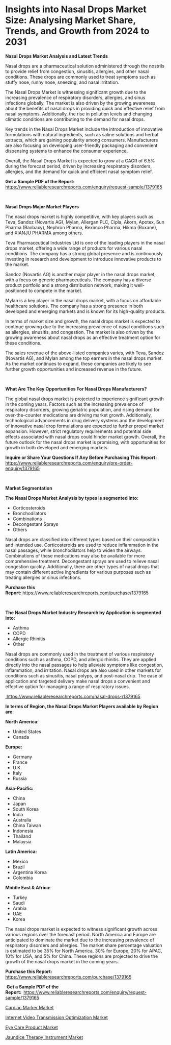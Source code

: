 <p><h1>Insights into Nasal Drops Market Size: Analysing Market Share, Trends, and Growth from 2024 to 2031</h1></p><p><strong>Nasal Drops Market Analysis and Latest Trends</strong></p>
<p><p>Nasal drops are a pharmaceutical solution administered through the nostrils to provide relief from congestion, sinusitis, allergies, and other nasal conditions. These drops are commonly used to treat symptoms such as stuffy nose, runny nose, sneezing, and nasal irritation.</p><p>The Nasal Drops Market is witnessing significant growth due to the increasing prevalence of respiratory disorders, allergies, and sinus infections globally. The market is also driven by the growing awareness about the benefits of nasal drops in providing quick and effective relief from nasal symptoms. Additionally, the rise in pollution levels and changing climatic conditions are contributing to the demand for nasal drops.</p><p>Key trends in the Nasal Drops Market include the introduction of innovative formulations with natural ingredients, such as saline solutions and herbal extracts, which are gaining popularity among consumers. Manufacturers are also focusing on developing user-friendly packaging and convenient dispensing systems to enhance the consumer experience.</p><p>Overall, the Nasal Drops Market is expected to grow at a CAGR of 6.5% during the forecast period, driven by increasing respiratory disorders, allergies, and the demand for quick and efficient nasal symptom relief.</p></p>
<p><strong>Get a Sample PDF of the Report:&nbsp;</strong> <a href="https://www.reliableresearchreports.com/enquiry/request-sample/1379165">https://www.reliableresearchreports.com/enquiry/request-sample/1379165</a></p>
<p>&nbsp;</p>
<p><strong>Nasal Drops Major Market Players</strong></p>
<p><p>The nasal drops market is highly competitive, with key players such as Teva, Sandoz (Novartis AG), Mylan, Allergan PLC, Cipla, Akorn, Apotex, Sun Pharma (Ranbaxy), Nephron Pharma, Beximco Pharma, Hikma (Roxane), and XIANJU PHARMA among others.</p><p>Teva Pharmaceutical Industries Ltd is one of the leading players in the nasal drops market, offering a wide range of products for various nasal conditions. The company has a strong global presence and is continuously investing in research and development to introduce innovative products to the market.</p><p>Sandoz (Novartis AG) is another major player in the nasal drops market, with a focus on generic pharmaceuticals. The company has a diverse product portfolio and a strong distribution network, making it well-positioned to compete in the market.</p><p>Mylan is a key player in the nasal drops market, with a focus on affordable healthcare solutions. The company has a strong presence in both developed and emerging markets and is known for its high-quality products.</p><p>In terms of market size and growth, the nasal drops market is expected to continue growing due to the increasing prevalence of nasal conditions such as allergies, sinusitis, and congestion. The market is also driven by the growing awareness about nasal drops as an effective treatment option for these conditions.</p><p>The sales revenue of the above-listed companies varies, with Teva, Sandoz (Novartis AG), and Mylan among the top earners in the nasal drops market. As the market continues to expand, these companies are likely to see further growth opportunities and increased revenue in the future.</p></p>
<p>&nbsp;</p>
<p><strong>What Are The Key Opportunities For Nasal Drops Manufacturers?</strong></p>
<p><p>The global nasal drops market is projected to experience significant growth in the coming years. Factors such as the increasing prevalence of respiratory disorders, growing geriatric population, and rising demand for over-the-counter medications are driving market growth. Additionally, technological advancements in drug delivery systems and the development of innovative nasal drop formulations are expected to further propel market expansion. However, strict regulatory requirements and potential side effects associated with nasal drops could hinder market growth. Overall, the future outlook for the nasal drops market is promising, with opportunities for growth in both developed and emerging markets.</p></p>
<p><strong>Inquire or Share Your Questions If Any Before Purchasing This Report:</strong> <a href="https://www.reliableresearchreports.com/enquiry/pre-order-enquiry/1379165">https://www.reliableresearchreports.com/enquiry/pre-order-enquiry/1379165</a></p>
<p>&nbsp;</p>
<p><strong>Market Segmentation</strong></p>
<p><strong>The Nasal Drops Market Analysis by types is segmented into:</strong></p>
<p><ul><li>Corticosteroids</li><li>Bronchodilators</li><li>Combinations</li><li>Decongestant Sprays</li><li>Others</li></ul></p>
<p><p>Nasal drops are classified into different types based on their composition and intended use. Corticosteroids are used to reduce inflammation in the nasal passages, while bronchodilators help to widen the airways. Combinations of these medications may also be available for more comprehensive treatment. Decongestant sprays are used to relieve nasal congestion quickly. Additionally, there are other types of nasal drops that may contain different active ingredients for various purposes such as treating allergies or sinus infections.</p></p>
<p><strong>Purchase this Report:&nbsp;</strong><a href="https://www.reliableresearchreports.com/purchase/1379165">https://www.reliableresearchreports.com/purchase/1379165</a></p>
<p>&nbsp;</p>
<p><strong>The Nasal Drops Market Industry Research by Application is segmented into:</strong></p>
<p><ul><li>Asthma</li><li>COPD</li><li>Allergic Rhinitis</li><li>Other</li></ul></p>
<p><p>Nasal drops are commonly used in the treatment of various respiratory conditions such as asthma, COPD, and allergic rhinitis. They are applied directly into the nasal passages to help alleviate symptoms like congestion, inflammation, and irritation. Nasal drops are also used in other markets for conditions such as sinusitis, nasal polyps, and post-nasal drip. The ease of application and targeted delivery make nasal drops a convenient and effective option for managing a range of respiratory issues.</p></p>
<p><a href="https://www.reliableresearchreports.com/nasal-drops-r1379165">&nbsp;https://www.reliableresearchreports.com/nasal-drops-r1379165</a></p>
<p><strong>In terms of Region, the Nasal Drops Market Players available by Region are:</strong></p>
<p>
    <p> <strong> North America: </strong>
        <ul>
            <li>United States</li>
            <li>Canada</li>
        </ul>
        </p> 
    <p> <strong> Europe: </strong>
        <ul>
            <li>Germany</li>
            <li>France</li>
            <li>U.K.</li>
            <li>Italy</li>
            <li>Russia</li>
        </ul>
        </p> 
    <p> <strong> Asia-Pacific: </strong>
        <ul>
            <li>China</li>
            <li>Japan</li>
            <li>South Korea</li>
            <li>India</li>
            <li>Australia</li>
            <li>China Taiwan</li>
            <li>Indonesia</li>
            <li>Thailand</li>
            <li>Malaysia</li>
        </ul>
        </p> 
    <p> <strong> Latin America: </strong>
        <ul>
            <li>Mexico</li>
            <li>Brazil</li>
            <li>Argentina Korea</li>
            <li>Colombia</li>
        </ul>
        </p> 
    <p> <strong> Middle East & Africa: </strong>
        <ul>
            <li>Turkey</li>
            <li>Saudi</li>
            <li>Arabia</li>
            <li>UAE</li>
            <li>Korea</li>
        </ul>
    </p>
    </p>
<p><p>The nasal drops market is expected to witness significant growth across various regions over the forecast period. North America and Europe are anticipated to dominate the market due to the increasing prevalence of respiratory disorders and allergies. The market share percentage valuation is estimated to be 35% for North America, 30% for Europe, 20% for APAC, 10% for USA, and 5% for China. These regions are projected to drive the growth of the nasal drops market in the coming years.</p></p>
<p><strong>Purchase this Report: </strong><a href="https://www.reliableresearchreports.com/purchase/1379165">https://www.reliableresearchreports.com/purchase/1379165</a></p>
<p>&nbsp;<strong>Get a Sample PDF of the Report:&nbsp;&nbsp;</strong><a href="https://www.reliableresearchreports.com/enquiry/request-sample/1379165">https://www.reliableresearchreports.com/enquiry/request-sample/1379165</a></p>
<p><strong></strong></p>
<p><p><a href="https://github.com/AdrianaPaucek2023/Market-Research-Report-List-1/blob/main/cardiac-marker-market.md">Cardiac Marker Market</a></p><p><a href="https://www.linkedin.com/pulse/internet-video-transmission-optimization-market-analysis-wmjlc">Internet Video Transmission Optimization Market</a></p><p><a href="https://github.com/lorenzaSchmeler/Market-Research-Report-List-1/blob/main/eye-care-product-market.md">Eye Care Product Market</a></p><p><a href="https://www.linkedin.com/pulse/jaundice-therapy-instrument-market-key-successful-business-strategy-87oue">Jaundice Therapy Instrument Market</a></p></p>